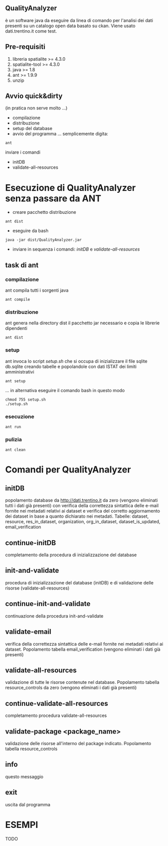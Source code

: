 ## QualityAnalyzer
è un software java da eseguire da linea di comando per l'analisi dei dati presenti su un catalogo open data basato su ckan.
Viene usato dati.trentino.it come test.

## Pre-requisiti

1. libreria spatialite >= 4.3.0
1. spatialite-tool >= 4.3.0
1. java >= 1.8
1. ant >= 1.9.9
1. unzip

## Avvio quick&dirty 
(in pratica non serve molto ...)
- compilazione
- distribuzione
- setup del database
- avvio del programma
... semplicemente digita:

```
ant
```
inviare i comandi
- initDB
- validate-all-resources

# Esecuzione di QualityAnalyzer senza passare da ANT
- creare pacchetto distribuzione 
```
ant dist
```
- eseguire da bash 
```
java -jar dist/QualityAnalyzer.jar
```
- inviare in sequenza i comandi: 
*initDB* e *validate-all-resources*


## task di ant 
### compilazione
ant compila tutti i sorgenti java
```
ant compile
```
### distribuzione
ant genera nella directory dist il pacchetto jar necessario e copia le librerie dipendenti
```
ant dist
```
### setup
ant invoca lo script *setup.sh* che si occupa di inizializzare il file sqlite db.sqlite creando tabelle e popolandole con dati ISTAT dei limiti amministrativi
```
ant setup
```
... in alternativa eseguire il comando bash in questo modo
```
chmod 755 setup.sh
./setup.sh
```

### esecuzione
```
ant run
```
### pulizia
```
ant clean
```

# Comandi per QualityAnalyzer

## initDB
popolamento database da http://dati.trentino.it da zero (vengono eliminati tutti i dati già presenti) con verifica della correttezza sintattica delle e-mail fornite nei metadati relativi ai dataset e verifica del corretto aggiornamento dei dataset in base a quanto dichiarato nei metadati. 
Tabelle:
dataset, resource, res_in_dataset, organization, org_in_dataset, dataset_is_updated, email_verification

## continue-initDB 
completamento della procedura di inizializzazione del database

## init-and-validate
procedura di inizializzazione del database (initDB) e di validazione delle risorse (validate-all-resources)

## continue-init-and-validate
continuazione della procedura init-and-validate

## validate-email
verifica della correttezza sintattica delle e-mail fornite nei metadati relativi ai dataset. 
Popolamento tabella email_verification (vengono eliminati i dati già presenti)

## validate-all-resources
validazione di tutte le risorse contenute nel database. 
Popolamento tabella resource_controls da zero (vengono eliminati i dati già presenti)

## continue-validate-all-resources 
completamento procedura validate-all-resources

## validate-package <package_name>
validazione delle risorse all'interno del package indicato. 
Popolamento tabella resource_controls

## info 
questo messaggio

## exit 
uscita dal programma

# ESEMPI
TODO
